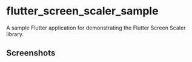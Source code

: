 # flutter_screen_scaler_sample

A sample Flutter application for demonstrating the Flutter Screen Scaler library.

## Screenshots
